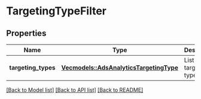 # TargetingTypeFilter

## Properties
Name | Type | Description | Notes
------------ | ------------- | ------------- | -------------
**targeting_types** | [**Vec<models::AdsAnalyticsTargetingType>**](AdsAnalyticsTargetingType.md) | List of targeting types | [optional] [default to None]

[[Back to Model list]](../README.md#documentation-for-models) [[Back to API list]](../README.md#documentation-for-api-endpoints) [[Back to README]](../README.md)


